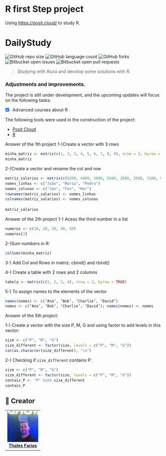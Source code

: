 # R first Step project
Using https://posit.cloud/ to study R.



# DailyStudy

![GitHub repo size](https://img.shields.io/github/repo-size/iuricode/README-template?style=for-the-badge)
![GitHub language count](https://img.shields.io/github/languages/count/iuricode/README-template?style=for-the-badge)
![GitHub forks](https://img.shields.io/github/forks/iuricode/README-template?style=for-the-badge)
![Bitbucket open issues](https://img.shields.io/bitbucket/issues/iuricode/README-template?style=for-the-badge)
![Bitbucket open pull requests](https://img.shields.io/bitbucket/pr-raw/iuricode/README-template?style=for-the-badge)



> Studying with Alura and devolop some solutions with R.

### Adjustments and improvements.

The project is still under development, and the upcoming updates will focus on the following tasks:

- [x] Advanced courses about R

The following tools were used in the construction of the project:

- [Posit Cloud](<https://posit.cloud/>)
- [R](<https://www.r-project.org/>)

Answer of the 1th project
1-)Create a vector with 3 rows
```R
minha_matriz <- matrix(c(1, 2, 3, 4, 5, 6, 7, 8, 9), nrow = 3, byrow = TRUE)
minha_matriz
```
2-)Create a vector and rename the col and row
```R
matriz_salarios <- matrix(c(8200, 4400, 3800, 6500, 2600, 3500, 7100, 9000, 5200), nrow = 3, byrow = TRUE)
nomes_linhas <- c("João", "Maria", "Pedro")
nomes_colunas <- c("Jan", "Fev", "Mar")
rownames(matriz_salarios) <- nomes_linhas
colnames(matriz_salarios) <- nomes_colunas

matriz_salarios

```
Answer of the 2th project
1-) Acess the third number in a list
```R
numeros <- c(10, 20, 30, 40, 50)
numeros[3]
```
2-)Sum numbers in R:
```R
colSums(minha_matriz)
```
3-) Add Col and Rows in matriz: cbind() and rbind()

4-) Create a table with 2 rows and 2 columns
```R
tabela <- matrix(c(1, 2, 3, 4), nrow = 2, byrow = TRUE)
```
5-) To assign names to the elements of the vector 
```R
names(nomes) <- c(‘Ana’, ‘Bob’, ‘Charlie’, ‘David’)
nomes <- c(‘Ana’, ‘Bob’, ‘Charlie’, ‘David’); names(nomes) <- nomes
```




Answer of the 5th project:

1-) Create a vector with the size P, M, G and using factor to add levels in this vector:
```R
size <- c("P", "M", "G")
size_different <- factor(size, levels = c("P", "M", "G"))
cat(as.character(size_different), "\n")
```

2-) Checking if `size_different` contains P:
```R
size <- c("P", "M", "G")
size_different <- factor(size, levels = c("P", "M", "G"))
contais_P <- "P" %in% size_different
contais_P
```

## 🤝 Creator

<table>
  <tr>
    <td align="center">
      <a href="#" title="Thales Farias">
        <img src="IMG_20230429_211838_511.jpg" width="100" alt="Foto do Thales Farias no GitHub"/><br>
        <sub>
          <b><a href="https://www.linkedin.com/in/thalesfreirefarias/" target="_blank">Thales Farias</b>
        </sub>
      </a>
    </td>
  </tr>
</table>

